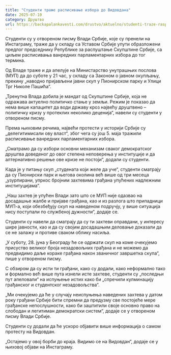 ```yaml
---
title: "Студенти траже расписивање избора до Видовдана"
date: 2025-07-10
category: Друштво
url: https://backapalankavesti.com/drustvo/aktuelno/studenti-traze-raspisivanje-izbora-do-vidovdana/
---
```


Студенти су у отвореном писму Влади Србије, које су пренели на Инстаграму, траже да у складу са Уставом Србије упути образложени предлог председнику Републике за распуштање Скупштине Србије, са циљем расписивања ванредних парламентарних избора до тог термина.

Од Владе траже и да апелује на Министарство унутрашњих послова (МУП) да до суботе у 21 час, у складу са Законом о јавном окупљању, прекину „наводно пријављени јавни скуп у Пионирском парку и Улици Трг Николе Пашића“.

„Тренутна Влада добила је мандат од Скупштине Србије, која не одражава актуелно политичко стање у земљи. Режим је показао да нема више капацитет да води државу кроз највећу друштвено – политичку кризу у протеклих неколико деценија“, навели су студенти у отвореном писму.

Према њиховим речима, највећи протести у историји Србије су „делегитимисали ову власт“, због чега су још 5. маја тражили расписивање ванредних парламентарних избора.

„Сматрамо да су избори основни механизам сваког демократског друштва доведеног до овог степена неповерења у институције и да алтернативно решење ове кризе не постоји“, додали су студенти.

Када је у питању скуп „студената који желе да уче“, студенти сматрају да су Пионирски парк и његова околина већ више од три месеца „узурпирани, упркос бројним захтевима грађана упућених надлежним институцијама“.

„Наш захтев је упућен Влади зато што се МУП није одазвао на досадашње жалбе и пријаве грађана, као и из разлога што припадници МУП-а, који обезбеђују скуп на наведеном подручју, у више ситуација нису поступали по службеној дужности“, додаје се.

Студенти су навели да сматрају да су ти захтеви оправдани, у интересу шире јавности, као и да су својим досадашњим деловање доказали да се не залажу и противе сваком облику насиља.

„У суботу, 28. јуна у Београду ће се одржати скуп на коме очекујемо присуство великог броја незадовољних грађана и не можемо да предвидимо даље кораке грађана након званичног завршетка скупа“, пише у отвореном писму.

С обзиром да су исти ти грађани, како су додали, како неформално тако и формално већ више пута изнели исте захтеве, студенти су „последњи пут апеловали“ на испуњење истих како би „спречили кулминацију грађанског и студентског незадовољства“.

„Ми очекујемо да ће у случају неиспуњења наведених захтева у датом року грађани Србије бити спремни да предузму све постојеће мере грађанске непослушности, како би заштитили своје основно право на слободан и легитиман демократски систем“, додаје се у отвореном писму Влади Србије.

Студенти су додали да ће ускоро објавити више информација о самом протесту на Видовдан.

„Остајемо у овој борби до краја. Видимо се на Видовдан“, додаје се у њиховој објави на Инстаграму.
